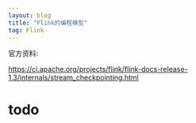```yaml
---
layout: blog
title: "Flink的编程模型"
tag: Flink
---
```


官方资料:

https://ci.apache.org/projects/flink/flink-docs-release-1.3/internals/stream_checkpointing.html

# todo